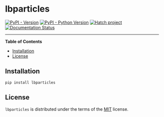 # lbparticles

[![PyPI - Version](https://img.shields.io/pypi/v/lbparticles.svg)](https://pypi.org/project/lbparticles)
[![PyPI - Python Version](https://img.shields.io/pypi/pyversions/lbparticles.svg)](https://pypi.org/project/lbparticles)
[![Hatch project](https://img.shields.io/badge/%F0%9F%A5%9A-Hatch-4051b5.svg)](https://github.com/pypa/hatch)
[![Documentation Status](https://readthedocs.org/projects/lbparticles/badge/?version=latest)](https://lbparticles.readthedocs.io/en/latest/?badge=latest)

-----

**Table of Contents**

- [Installation](#installation)
- [License](#license)

## Installation

```console
pip install lbparticles
```

## License

`lbparticles` is distributed under the terms of the [MIT](https://spdx.org/licenses/MIT.html) license.
